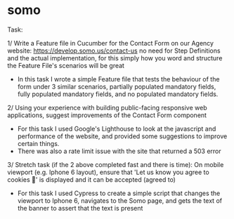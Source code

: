 # somo
Task: 

1/ Write a Feature file in Cucumber for the Contact Form on our Agency website: https://develop.somo.us/contact-us 
no need for Step Definitions and the actual implementation, for this simply how you word and structure the Feature File's scenarios will be great

- In this task I wrote a simple Feature file that tests the behaviour of the form under 3 similar scenarios, partially populated mandatory fields, fully populated mandatory fields, and no populated mandatory fields.


2/ Using your experience with building public-facing responsive web applications, suggest improvements of the Contact Form component
- For this task I used Google's Lighthouse to look at the javascript and performance of the website, and provided some suggestions to improve certain things.
- There was also a rate limit issue with the site that returned a 503 error

3/ Stretch task (if the 2 above completed fast and there is time): On mobile viewport (e.g. Iphone 6 layout), ensure that 'Let us know you agree to cookies 🍪' is displayed and it can be accepted (agreed to)

- For this task I used Cypress to create a simple script that changes the viewport to Iphone 6, navigates to the Somo page, and gets the text of the banner to assert that the text is present
